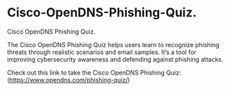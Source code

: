 # Cisco-OpenDNS-Phishing-Quiz.

Cisco OpenDNS Phishing Quiz.

The Cisco OpenDNS Phishing Quiz helps users learn to recognize phishing threats through realistic scenarios and email samples. It’s a tool for improving cybersecurity awareness and defending against phishing attacks.

Check out this link to take the Cisco OpenDNS Phishing Quiz: (https://www.opendns.com/phishing-quiz/)
